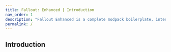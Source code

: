 ```yaml
---
title: Fallout: Enhanced | Introduction
nav_order: 1
description: "Fallout Enhanced is a complete modpack boilerplate, intending to fix all bugs and tweaks gameplay to be a solid base to build your modpack from."
permalink: /
---
```

## Introduction
